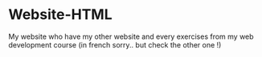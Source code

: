 # Website-HTML

My website who have my other website and every exercises from my web development course (in french sorry.. but check the other one !)
